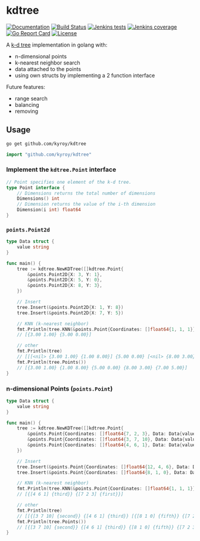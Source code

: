 # kdtree

[![Documentation](https://godoc.org/github.com/Kyroy/kdtree?status.svg)](http://godoc.org/github.com/Kyroy/kdtree)
[![Build Status](https://jenkins.kyroy.com/job/github.com-kyroy/job/kdtree/job/master/badge/icon)](https://jenkins.kyroy.com/job/github.com-kyroy/job/kdtree/job/master/)
[![Jenkins tests](https://img.shields.io/jenkins/t/https/jenkins.kyroy.com/job/github.com-kyroy/job/kdtree/job/master.svg)](https://jenkins.kyroy.com/job/github.com-kyroy/job/kdtree/job/master/)
[![Jenkins coverage](https://img.shields.io/jenkins/c/https/jenkins.kyroy.com/job/github.com-kyroy/job/kdtree/job/master.svg)](https://jenkins.kyroy.com/job/github.com-kyroy/job/kdtree/job/master/)
[![Go Report Card](https://goreportcard.com/badge/github.com/kyroy/kdtree)](https://goreportcard.com/report/github.com/kyroy/kdtree)
[![License](https://img.shields.io/badge/License-Apache%202.0-blue.svg)](https://github.com/Kyroy/kdtree/blob/master/LICENSE)

A [k-d tree](https://en.wikipedia.org/wiki/K-d_tree) implementation in golang with:
- n-dimensional points
- k-nearest neighbor search
- data attached to the points
- using own structs by implementing a 2 function interface 

Future features:
- range search
- balancing
- removing 


## Usage

```bash
go get github.com/kyroy/kdtree
```

```go
import "github.com/kyroy/kdtree"
````




### Implement the `kdtree.Point` interface

```go
// Point specifies one element of the k-d tree.
type Point interface {
	// Dimensions returns the total number of dimensions
	Dimensions() int
	// Dimension returns the value of the i-th dimension
	Dimension(i int) float64
}
```


### `points.Point2d`

```go
type Data struct {
	value string
}

func main() {
	tree := kdtree.NewKDTree([]kdtree.Point{
		&points.Point2D{X: 3, Y: 1},
		&points.Point2D{X: 5, Y: 0},
		&points.Point2D{X: 8, Y: 3},
	})

	// Insert
	tree.Insert(&points.Point2D{X: 1, Y: 8})
	tree.Insert(&points.Point2D{X: 7, Y: 5})

	// KNN (k-nearest neighbor)
	fmt.Println(tree.KNN(&points.Point{Coordinates: []float64{1, 1, 1}}, 2))
	// [{3.00 1.00} {5.00 0.00}]

	// other
	fmt.Println(tree)
	// [[[<nil> {3.00 1.00} {1.00 8.00}] {5.00 0.00} [<nil> {8.00 3.00} {7.00 5.00}]]]
	fmt.Println(tree.Points())
	// [{3.00 1.00} {1.00 8.00} {5.00 0.00} {8.00 3.00} {7.00 5.00}]
}
```

### n-dimensional Points (`points.Point`)
```go
type Data struct {
	value string
}

func main() {
	tree := kdtree.NewKDTree([]kdtree.Point{
		&points.Point{Coordinates: []float64{7, 2, 3}, Data: Data{value: "first"}},
		&points.Point{Coordinates: []float64{3, 7, 10}, Data: Data{value: "second"}},
		&points.Point{Coordinates: []float64{4, 6, 1}, Data: Data{value: "third"}},
	})

	// Insert
	tree.Insert(&points.Point{Coordinates: []float64{12, 4, 6}, Data: Data{value: "fourth"}})
	tree.Insert(&points.Point{Coordinates: []float64{8, 1, 0}, Data: Data{value: "fifth"}})

	// KNN (k-nearest neighbor)
	fmt.Println(tree.KNN(&points.Point{Coordinates: []float64{1, 1, 1}}, 2))
	// [{[4 6 1] {third}} {[7 2 3] {first}}]

	// other
	fmt.Println(tree)
	// [[{[3 7 10] {second}} {[4 6 1] {third}} [{[8 1 0] {fifth}} {[7 2 3] {first}} {[12 4 6] {fourth}}]]]
	fmt.Println(tree.Points())
	// [{[3 7 10] {second}} {[4 6 1] {third}} {[8 1 0] {fifth}} {[7 2 3] {first}} {[12 4 6] {fourth}}]
}
```
